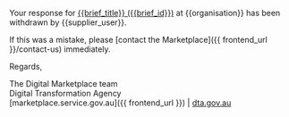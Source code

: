 Your response for [{{brief_title}} ({{brief_id}})]({{brief_url}}) at {{organisation}} has been withdrawn by {{supplier_user}}.  
  
If this was a mistake, please [contact the Marketplace]({{ frontend_url }}/contact-us) immediately.
  
Regards,  
  
The Digital Marketplace team  
Digital Transformation Agency  
[marketplace.service.gov.au]({{ frontend_url }}) | [dta.gov.au](https://dta.gov.au)
